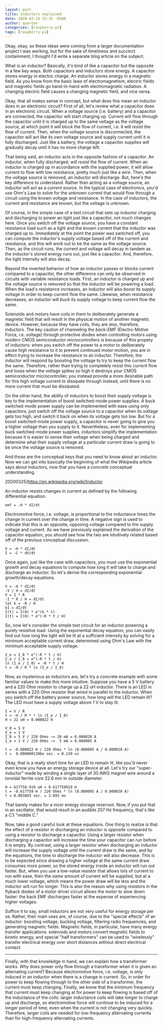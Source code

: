 ```yaml
---
layout: post
title: Inductors explained
date: 2020-03-19 15:35 -0500
author: quorten
categories: [raspberry-pi]
tags: [raspberry-pi]
---
```


Okay, okay, so these ideas were coming from a larger documentation
project I was working, but for the sake of timeliness and succinct
containment, I thought I'd write a separate blog article on the
subject.

What is an inductor?  Basically, it's kind of like a capacitor but the
opposite in a few key ways.  Both capacitors and inductors store
energy.  A capacitor stores energy in electric charge.  An inductor
stores energy in a magnetic field.  As you know from the basic laws of
electromagnetism, electric fields and magnetic fields go hand-in-hand
with electromagnetic radiation.  A changing electric field causes a
changing magnetic field, and vice versa.

Okay, that all makes sense in concept, but what does this mean an
inductor does in an electronic circuit?  First of all, let's review
what a capacitor does in an electronic circuit.  When a voltage source
(i.e. battery) and a capacitor are connected, the capacitor will start
charging up.  Current will flow through the capacitor until it is
charged up to the same voltage as the voltage source, at which point
it will block the flow of current, i.e. it will _resist_ the flow of
current.  Then, when the voltage source is disconnected, the capacitor
will act like its own voltage source and supply current until it is
fully discharged.  Just like a battery, the voltage a capacitor
supplies will gradually decay until it has no more charge left.

<!-- more -->

That being said, an inductor acts in the opposite fashion of a
capacitor.  An inductor, when fully discharged, will _resist_ the flow
of current.  When an inductor is charged up in accordance with the
supplied power, it will allow current to flow with low resistance,
pretty much just like a wire.  Then, when the voltage source is
removed, an inductor will discharge.  But, here's the key difference
to understand.  Rather than acting as a voltage source, an inductor
will act as a _current source_.  In the typical case of electronics,
you'd use Ohm's Law to solve for the unknown current that would flow
through a circuit using the known voltage and resistance.  In the case
of inductors, the current and resistance are known, but the voltage is
unknown.

Of course, in the simple case of a test circuit that sets up inductor
charging and discharging to power an light just like a capacitor, not
much changes here.  Once you switch off the voltage source, you have a
constant resistance load such as a light and the known current that
the inductor was charged up to.  Immediately at the point the power
was switched off, you can compute the inductor's supply voltage based
off of the current and resistance, and this will work out to be the
same as the voltage source.  Then, as the circuit runs, the current
and voltage will decay in tandem as the inductor's stored energy runs
out, just like a capacitor.  And, therefore, the light intensity will
also decay.

Beyond the inverted behavior of how an inductor passes or blocks
current compared to a capacitor, the other difference can only be
observed in circuits with variable resistance loads.  First, an
inductor is charged up and the voltage source is removed so that the
inductor will be powering a load.  When the load's resistance
increases, an inductor will also _boost_ its supply voltage in order
to keep current flow the same.  Likewise, when resistance decreases,
an inductor will _buck_ its supply voltage to keep current flow the
same.

Solenoids and motors have coils in them to deliberately generate a
magnetic field that will result in the physical motion of another
magnetic device.  However, because they have coils, they are also,
therefore, inductors.  The key caution of channeling the _back-EMF_
(Electro-Motive Force, i.e. voltage) through protective diodes when
controlling motors using modern CMOS semiconductor microcontrollers is
because of this propety of inductors: when you switch off the power to
a motor to deliberately cause high resistance to it to prevent
continued motor motion, you are in effect trying to increase the
resistance to an inductor.  Therefore, the inductor will respond by
boosting the voltage to try to keep the current flow the same.
Therefore, rather than trying to completely resist this current flow
and loose when the voltage spikes so high it destroys your CMOS
semiconductor microcontroller, you instead provide a more desirable
path for this high voltage current to dissipate through instead, until
there is no more current that must be dissipated.

On the other hand, the ability of inductors to boost their supply
voltage is key to the implementation of boost switched-mode power
supplies.  A buck switched-mode power supply can be implemented with
ease using only capacitors: just switch off the voltage source to a
capacitor when its voltage gets too high, and switch it back on when
its voltage gets too low.  But for a boost switched-mode power supply,
a capacitor is never going to give you a higher voltage than you
supply to it.  Nevertheless, even for implementing buck switched-mode
power supplies, inductors simplify the implementation because it is
easier to sense their voltage when being charged and determine what
their supply voltage at a particular current draw is going to be once
the voltage source is removed.

And those are the conceptual keys that you need to know about an
inductor.  Now we can get into basically the beginning of what the
Wikipedia article says about inductors, now that you have a concrete
conceptual understanding.

20200325/https://en.wikipedia.org/wiki/Inductor

An inductor resists changes in current as defined by the following
differential equation.

```
emf = -H * dI/dt
```

Electromotive force, i.e. voltage, is proportional to the inductance
times the change in current over the change in time.  A negative sign
is used to indicate that this is an opposite, opposing voltage
compared to the supply voltage and current.  As we have previously
explained the derivation of the capacitor equation, you should see how
the two are intuitively related based off of the previous conceptual
discussion.

```
V = -H * dI/dt
I = -C * dV/dt
```

Once again, just like the case with capacitors, you must use the
exponential growth and decay equations to compute how long it will
take to charge and discharge an inductor.  So let's derive the
corresponding exponential growth/decay equations.

```
V = -H * dI/dt
-V / H = dI/dt
V = I * R
-I * R / H = dI/dt
let k = -R / H
kI = dI/dt
I(t) = I(0) * e^(k * t)
I(t) = I(0) * e^(-R * t / H)
```

So, now let's consider the simple test circuit for an inductor
powering a purely resistive load.  Using the exponential decay
equation, you can easily find out how long the light will be lit at a
sufficient intensity by solving for a minimum acceptable current draw,
determined using Ohm's Law with the minimum acceptable supply voltage.

```
I_e = I_0 * e^(-R * t / H)
I_e / I_0 = e^(-R * t / H)
ln (I_e / I_0) = -R * t / H
t = -H / R * ln (I_e / I_0)
```

Now, as mysterious as inductors are, let's try a concrete example with
some familiar values to make this more intuitive.  Suppose you have a
5 V battery and a 220 Ohm resistor to charge up a 22 uH inductor.
There is an LED in series with a 220 Ohm resistor that wired in
parallel to the inductor.  When you switch off the battery power
source, how long will the LED remain lit?  The LED must have a supply
voltage above 1 V to stay lit.

```
I = V / R
t = -H / R * * ln (I_e / I_0)
H = 22 uH = 0.000022 H

V_0 = 5 V
V_e = 1 V
I_0 = 5 V / 220 Ohms ~= 20 mA = 0.000020 A
I_e = 1 V / 220 Ohms ~=  5 mA = 0.000005 A

t = -0.000022 H / 220 Ohms * ln (0.000005 A / 0.000020 A)
t =  0.0000001386e sec. = 0.139 us
```

Okay, that is a really short time for an LED to remain lit, like you'd
never even know you have an energy storage device at all.  Let's try
our "super-inductor" made by winding a single layer of 30 AWG magnet
wire around a toroidal ferrite core 22.6 mm in outside diameter.

```
H = 617758.919 uH = 0.617758919 H
t = -0.617759 H / 220 Ohms * ln (0.000005 A / 0.000020 A)
t = 0.003893 sec. = 3.893 ms
```

That barely makes for a nicer energy storage reservoir.  Now, if you
put that in an oscillator, that would result in an audible 257 Hz
frequency, that's like a C3 "middle C."

Now, take a good careful look at these equations.  One thing to
realize is that the effect of a resistor in discharging an inductor is
_opposite_ compared to using a resistor to discharge a capacitor.
Using a larger resistor when discharging a capacitor will increase the
time your capacitor can run before it is empty.  By contrast, using a
larger resistor when discharging an inductor will increase the supply
voltage until the current draw is the same, and by the equations, the
time to discharge the inductor will also decrease.  This is to be
expected since drawing a higher voltage at the same current draw
consumes more power, so the stored energy inside an inductor will run
out faster.  But, when you use a low-value resistor that allows lots
of current to run with ease, then the _same_ amount of current will be
supplied, but at a much lower voltage, which means the power draw will
be less and the inductor will run for longer.  This is also the reason
why using resistors in the flyback diodes of a motor driver circuit
allows the motor to slow down faster: the back EMF discharges faster
at the expense of experiencing higher voltages.

Suffice it to say, small inductors are not very useful for energy
storage per se.  Rather, their main uses are, of course, due to the
"special effects" of an inductor: boosting voltage, bucking voltage,
filtering radio frequencies, and generating magnetic fields.  Magnetic
fields, in particular, have many energy transfer applications:
solenoids and motors convert magnetic fields to kinetic energy, and
special "half transformers" can be used to "wirelessly" transfer
electrical energy over short distances without direct electrical
contact.

----------

Finally, with that knowledge in hand, we can explain how a transformer
works.  Why does power only flow through a transformer when it is
given an alternating current?  Because electromotive force,
i.e. voltage, is only induced in an inductor when there is a change in
current.  So, in order for power to keep flowing through to the other
side of a transformer, the current must keep changing.  Finally, we
know that the minimum frequency that current must keep changing at for
power to keep flowing is based off of the inductance of the coils:
larger inductance coils will take longer to charge up and discharge,
so electromotive force will continue to be induced for a longer period
of time, even when the current is not changing very quickly.
Therefore, larger coils are needed for low-frequency alternating
currents than for high-frequency alternating currents.
